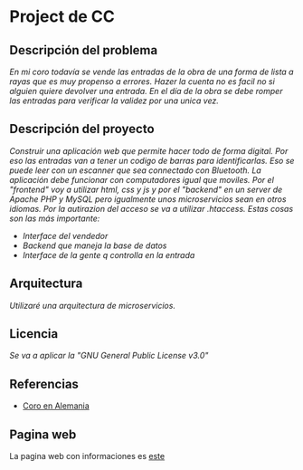 # Project de CC

## Descripción del problema

*En mi coro todavía se vende las entradas de la obra de una forma de lista a rayas que es muy propenso a errores. Hazer la cuenta no es facil no si alguien quiere devolver una entrada. En el día de la obra se debe romper las entradas para verificar la validez por una unica vez.*

## Descripción del proyecto

*Construir una aplicación web que permite hacer todo de forma digital. Por eso las entradas van a tener un codigo de barras para identificarlas. Eso se puede leer con un escanner que sea connectado con Bluetooth. La aplicación debe funcionar con computadores igual que moviles. Por el "frontend" voy a utilizar html, css y js y por el "backend" en un server de Apache PHP y MySQL pero igualmente unos microservicios sean en otros idiomas. Por la autirazion del acceso se va a utilizar .htaccess.*
*Estas cosas son las más importante:*
- *Interface del vendedor*
- *Backend que maneja la base de datos*
- *Interface de la gente q controlla en la entrada*

## Arquitectura

*Utilizaré una arquitectura de microservicios.*

## Licencia

*Se va a aplicar la "GNU General Public License v3.0"*

## Referencias

- [Coro en Alemania](http://www.unichor.de/?page_id=136)

## Pagina web

La pagina web con informaciones es [este]( https://valtl.github.io/cc-Master)
